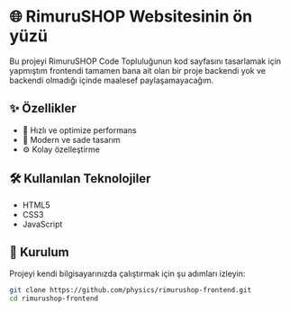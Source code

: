 # 🌐 RimuruSHOP Websitesinin ön yüzü

Bu projeyi RimuruSHOP Code Topluluğunun kod sayfasını tasarlamak için yapmıştım frontendi tamamen bana ait olan bir proje backendi yok ve backendi olmadığı içinde maalesef paylaşamayacağım.

## ✨ Özellikler

- 🚀 Hızlı ve optimize performans
- 🎨 Modern ve sade tasarım
- ⚙️ Kolay özelleştirme

## 🛠️ Kullanılan Teknolojiler

- HTML5
- CSS3
- JavaScript

## 🔧 Kurulum

Projeyi kendi bilgisayarınızda çalıştırmak için şu adımları izleyin:

```bash
git clone https://github.com/physics/rimurushop-frontend.git
cd rimurushop-frontend
